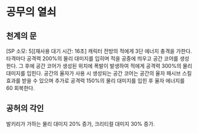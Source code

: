 # 공무의 열쇠

## 천계의 문

[SP 소모: 5][재사용 대기 시간: 16초] 캐릭터 전방의 적에게 3단 에너지 충격을 가한다. 타격마다 공격력 200%의 물리 대미지를 입히며 적을 공중에 띄우고 공간 코어를 생성한다. 그 후에 공간 코어가 생성된 위치에 폭발이 발생하여 적에게 공격력 300%의 물리 대미지를 입힌다. 공간의 율자가 사용 시 생성되는 공간 코어는 공간의 율자 패시브 스킬 효과를 받을 수 있으며 추가로 공격력 150%의 물리 대미지를 입힌 후 율자 에너지를 60 회복한다.

## 공허의 각인

발키리가 가하는 물리 대미지 20% 증가, 크리티컬 대미지 30% 증가.
